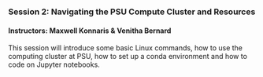 
### Session 2: Navigating the PSU Compute Cluster and Resources

#### Instructors: Maxwell Konnaris & Venitha Bernard

This session will introduce some basic Linux commands, how to use the computing cluster at PSU, how to set up a conda environment and how to code on Jupyter notebooks.
